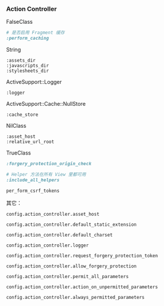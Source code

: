 ### Action Controller

FalseClass

```ruby
# 是否启用 Fragment 缓存
:perform_caching
```

String

```
:assets_dir
:javascripts_dir
:stylesheets_dir
```

ActiveSupport::Logger

```
:logger
```

ActiveSupport::Cache::NullStore

```
:cache_store
```

NilClass

```
:asset_host
:relative_url_root
```

TrueClass

```ruby
:forgery_protection_origin_check

# Helper 方法在所有 View 里都可用
:include_all_helpers

per_form_csrf_tokens
```

其它：

```
config.action_controller.asset_host

config.action_controller.default_static_extension

config.action_controller.default_charset

config.action_controller.logger

config.action_controller.request_forgery_protection_token

config.action_controller.allow_forgery_protection

config.action_controller.permit_all_parameters

config.action_controller.action_on_unpermitted_parameters

config.action_controller.always_permitted_parameters
```
